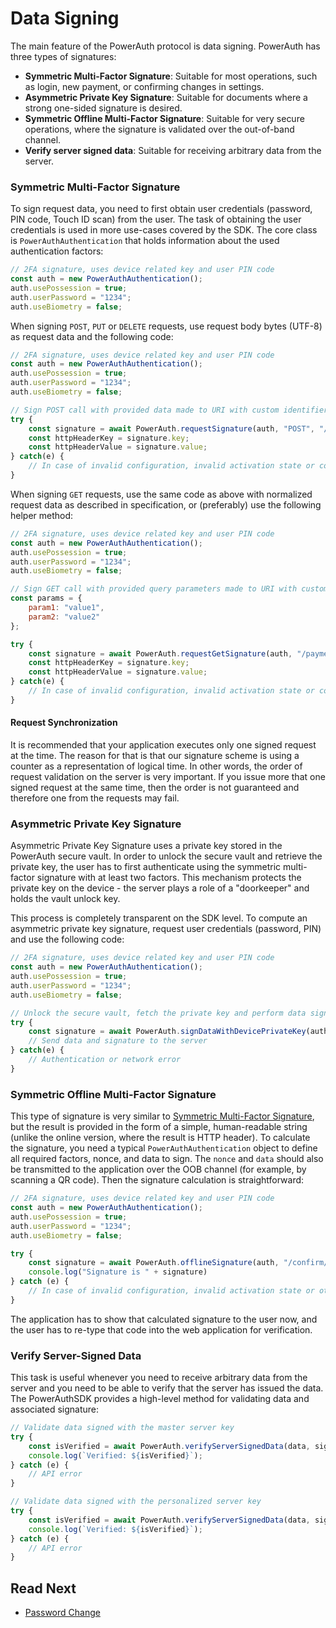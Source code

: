 # Data Signing

The main feature of the PowerAuth protocol is data signing. PowerAuth has three types of signatures:

- **Symmetric Multi-Factor Signature**: Suitable for most operations, such as login, new payment, or confirming changes in settings.
- **Asymmetric Private Key Signature**: Suitable for documents where a strong one-sided signature is desired.
- **Symmetric Offline Multi-Factor Signature**: Suitable for very secure operations, where the signature is validated over the out-of-band channel.
- **Verify server signed data**: Suitable for receiving arbitrary data from the server.

### Symmetric Multi-Factor Signature

To sign request data, you need to first obtain user credentials (password, PIN code, Touch ID scan) from the user. The task of obtaining the user credentials is used in more use-cases covered by the SDK. The core class is `PowerAuthAuthentication` that holds information about the used authentication factors:

```javascript
// 2FA signature, uses device related key and user PIN code
const auth = new PowerAuthAuthentication();
auth.usePossession = true;
auth.userPassword = "1234";
auth.useBiometry = false;
```

When signing `POST`, `PUT` or `DELETE` requests, use request body bytes (UTF-8) as request data and the following code:

```javascript
// 2FA signature, uses device related key and user PIN code
const auth = new PowerAuthAuthentication();
auth.usePossession = true;
auth.userPassword = "1234";
auth.useBiometry = false;

// Sign POST call with provided data made to URI with custom identifier "/payment/create"
try {
    const signature = await PowerAuth.requestSignature(auth, "POST", "/payment/create", "{jsonbody: \"yes\"}");
    const httpHeaderKey = signature.key;
    const httpHeaderValue = signature.value;
} catch(e) {
    // In case of invalid configuration, invalid activation state or corrupted state data
}
```

When signing `GET` requests, use the same code as above with normalized request data as described in specification, or (preferably) use the following helper method:

```javascript
// 2FA signature, uses device related key and user PIN code
const auth = new PowerAuthAuthentication();
auth.usePossession = true;
auth.userPassword = "1234";
auth.useBiometry = false;

// Sign GET call with provided query parameters made to URI with custom identifier "/payment/create"
const params = {
    param1: "value1",
    param2: "value2"
};

try {
    const signature = await PowerAuth.requestGetSignature(auth, "/payment/create", params);
    const httpHeaderKey = signature.key;
    const httpHeaderValue = signature.value;
} catch(e) {
    // In case of invalid configuration, invalid activation state or corrupted state data
}
```

#### Request Synchronization

It is recommended that your application executes only one signed request at the time. The reason for that is that our signature scheme is using a counter as a representation of logical time. In other words, the order of request validation on the server is very important. If you issue more that one signed request at the same time, then the order is not guaranteed and therefore one from the requests may fail.

### Asymmetric Private Key Signature

Asymmetric Private Key Signature uses a private key stored in the PowerAuth secure vault. In order to unlock the secure vault and retrieve the private key, the user has to first authenticate using the symmetric multi-factor signature with at least two factors. This mechanism protects the private key on the device - the server plays a role of a "doorkeeper" and holds the vault unlock key.

This process is completely transparent on the SDK level. To compute an asymmetric private key signature, request user credentials (password, PIN) and use the following code:

```javascript
// 2FA signature, uses device related key and user PIN code
const auth = new PowerAuthAuthentication();
auth.usePossession = true;
auth.userPassword = "1234";
auth.useBiometry = false;

// Unlock the secure vault, fetch the private key and perform data signing
try {
    const signature = await PowerAuth.signDataWithDevicePrivateKey(auth, data);
    // Send data and signature to the server
} catch(e) {
    // Authentication or network error
}
```

### Symmetric Offline Multi-Factor Signature

This type of signature is very similar to [Symmetric Multi-Factor Signature](#symmetric-multi-factor-signature), but the result is provided in the form of a simple, human-readable string (unlike the online version, where the result is HTTP header). To calculate the signature, you need a typical `PowerAuthAuthentication` object to define all required factors, nonce, and data to sign. The `nonce` and `data` should also be transmitted to the application over the OOB channel (for example, by scanning a QR code). Then the signature calculation is straightforward:

```javascript
// 2FA signature, uses device related key and user PIN code
const auth = new PowerAuthAuthentication();
auth.usePossession = true;
auth.userPassword = "1234";
auth.useBiometry = false;

try {
    const signature = await PowerAuth.offlineSignature(auth, "/confirm/offline/operation", data, nonce);
    console.log("Signature is " + signature)
} catch (e) {
    // In case of invalid configuration, invalid activation state or other error
}
```

The application has to show that calculated signature to the user now, and the user has to re-type that code into the web application for verification.

### Verify Server-Signed Data

This task is useful whenever you need to receive arbitrary data from the server and you need to be able to verify that the server has issued the data. The PowerAuthSDK provides a high-level method for validating data and associated signature:  

```javascript
// Validate data signed with the master server key
try {
    const isVerified = await PowerAuth.verifyServerSignedData(data, signature, true);
    console.log(`Verified: ${isVerified}`);
} catch (e) {
    // API error
}

// Validate data signed with the personalized server key
try {
    const isVerified = await PowerAuth.verifyServerSignedData(data, signature, false);
    console.log(`Verified: ${isVerified}`);
} catch (e) {
    // API error
}
```

## Read Next

- [Password Change](Password-Change.md)

